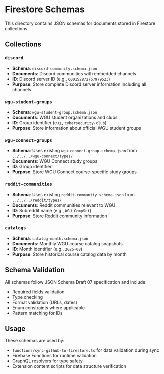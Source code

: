 # Firestore Schemas

This directory contains JSON schemas for documents stored in Firestore collections.

## Collections

### `discord`
- **Schema**: `discord-community.schema.json`
- **Documents**: Discord communities with embedded channels
- **ID**: Discord server ID (e.g., `600152872767979523`)
- **Purpose**: Store complete Discord server information including all channels

### `wgu-student-groups`
- **Schema**: `wgu-student-group.schema.json`
- **Documents**: WGU student organizations and clubs
- **ID**: Group identifier (e.g., `cybersecurity-club`)
- **Purpose**: Store information about official WGU student groups

### `wgu-connect-groups`
- **Schema**: Uses existing `wgu-connect-group.schema.json` from `../../../wgu-connect/types/`
- **Documents**: WGU Connect study groups
- **ID**: Group identifier
- **Purpose**: Store WGU Connect course-specific study groups

### `reddit-communities`
- **Schema**: Uses existing `reddit-community.schema.json` from `../../../reddit/types/`
- **Documents**: Reddit communities relevant to WGU
- **ID**: Subreddit name (e.g., `WGU_CompSci`)
- **Purpose**: Store Reddit community information

### `catalogs`
- **Schema**: `catalog-month.schema.json`
- **Documents**: Monthly WGU course catalog snapshots
- **ID**: Month identifier (e.g., `2025-08`)
- **Purpose**: Store historical course catalog data by month


## Schema Validation

All schemas follow JSON Schema Draft 07 specification and include:
- Required fields validation
- Type checking
- Format validation (URLs, dates)
- Enum constraints where applicable
- Pattern matching for IDs

## Usage

These schemas are used by:
- `functions/sync-github-to-firestore.ts` for data validation during sync
- Firebase Functions for runtime validation
- GraphQL resolvers for type safety
- Extension content scripts for data structure verification